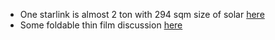 - One starlink is almost 2 ton with 294 sqm size of solar [here](https://forum.nasaspaceflight.com/index.php?topic=58374.80)
- Some foldable thin film discussion [here](https://onlinelibrary.wiley.com/doi/full/10.1002/nano.202000163)
